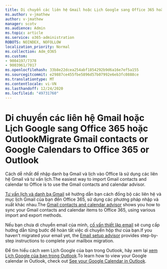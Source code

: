 ```yaml
---
title: Di chuyển các liên hệ Gmail hoặc Lịch Google sang Office 365 hoặc Outlook
ms.author: v-jmathew
author: v-jmathew
manager: scotv
ms.audience: Admin
ms.topic: article
ms.service: o365-administration
ROBOTS: NOINDEX, NOFOLLOW
localization_priority: Normal
ms.collection: Adm_O365
ms.custom:
- 9004197/7378
- 9003961/7017
ms.openlocfilehash: 33b8e22dcea254abf1854292b9d6a16e7ef5a155
ms.sourcegitcommit: e29887ce455fbe5896d57b07992e6eb3fc0888ce
ms.translationtype: MT
ms.contentlocale: vi-VN
ms.lasthandoff: 12/24/2020
ms.locfileid: "49731760"
---
```

# <a name="migrate-gmail-contacts-or-google-calendars-to-office-365-or-outlook"></a><span data-ttu-id="d2b07-102">Di chuyển các liên hệ Gmail hoặc Lịch Google sang Office 365 hoặc Outlook</span><span class="sxs-lookup"><span data-stu-id="d2b07-102">Migrate Gmail contacts or Google Calendars to Office 365 or Outlook</span></span>

<span data-ttu-id="d2b07-103">Cách dễ nhất để nhập danh bạ Gmail và lịch vào Office là sử dụng các liên hệ Gmail và tư vấn lịch.</span><span class="sxs-lookup"><span data-stu-id="d2b07-103">The easiest way to import Gmail contacts and calendar to Office is to use the Gmail contacts and calendar advisor.</span></span>

<span data-ttu-id="d2b07-104">[Tư vấn lịch và danh bạ Gmail](https://go.microsoft.com/fwlink/?linkid=2134386) sẽ hướng dẫn bạn cách đồng bộ các liên hệ và mục lịch Gmail của bạn đến Office 365, sử dụng các phương pháp nhập và xuất khác nhau.</span><span class="sxs-lookup"><span data-stu-id="d2b07-104">The [Gmail contacts and calendar advisor](https://go.microsoft.com/fwlink/?linkid=2134386) shows you how to sync your ‎Gmail‎ contacts and calendar items to ‎Office 365‎, using various import and export methods.</span></span>

<span data-ttu-id="d2b07-105">Nếu bạn chưa di chuyển email của mình, [cố vấn thiết lập email](https://go.microsoft.com/fwlink/?linkid=2133951) sẽ cung cấp hướng dẫn từng bước để hoàn tất việc di chuyển hộp thư của bạn.</span><span class="sxs-lookup"><span data-stu-id="d2b07-105">If you haven't migrated your email yet, the [Email setup advisor](https://go.microsoft.com/fwlink/?linkid=2133951) provides step-by-step instructions to complete your mailbox migration.</span></span>

<span data-ttu-id="d2b07-106">Để tìm hiểu cách xem Lịch Google của bạn trong Outlook, hãy xem lại [xem Lịch Google của bạn trong Outlook](https://go.microsoft.com/fwlink/?linkid=2083939).</span><span class="sxs-lookup"><span data-stu-id="d2b07-106">To learn how to view your Google calendar in Outlook, check out [See your Google Calendar in Outlook](https://go.microsoft.com/fwlink/?linkid=2083939).</span></span>
